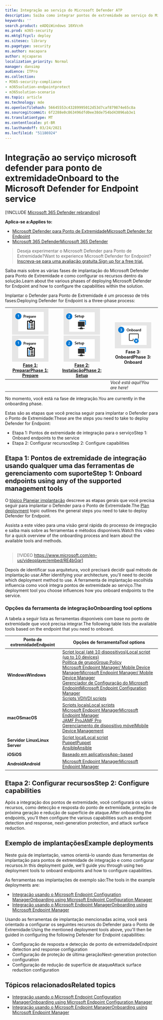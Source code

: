 ```yaml
---
title: Integração ao serviço do Microsoft Defender ATP
description: Saiba como integrar pontos de extremidade ao serviço do Microsoft Defender ATP
keywords: ''
search.product: eADQiWindows 10XVcnh
ms.prod: m365-security
ms.mktglfcycl: deploy
ms.sitesec: library
ms.pagetype: security
ms.author: macapara
author: mjcaparas
localization_priority: Normal
manager: dansimp
audience: ITPro
ms.collection:
- M365-security-compliance
- m365solution-endpointprotect
- m365solution-scenario
ms.topic: article
ms.technology: mde
ms.openlocfilehash: 56645553c43289995012d53d7caf879874e65c8a
ms.sourcegitcommit: 6f2288e0c863496dfd0ee38de754bd43096ab3e1
ms.translationtype: MT
ms.contentlocale: pt-BR
ms.lasthandoff: 03/24/2021
ms.locfileid: "51186924"
---
```

# <a name="onboard-to-the-microsoft-defender-for-endpoint-service"></a><span data-ttu-id="486b9-103">Integração ao serviço microsoft defender para ponto de extremidade</span><span class="sxs-lookup"><span data-stu-id="486b9-103">Onboard to the Microsoft Defender for Endpoint service</span></span>

[!INCLUDE [Microsoft 365 Defender rebranding](../../includes/microsoft-defender.md)]

<span data-ttu-id="486b9-104">**Aplica-se a:**</span><span class="sxs-lookup"><span data-stu-id="486b9-104">**Applies to:**</span></span>
- [<span data-ttu-id="486b9-105">Microsoft Defender para Ponto de Extremidade</span><span class="sxs-lookup"><span data-stu-id="486b9-105">Microsoft Defender for Endpoint</span></span>](https://go.microsoft.com/fwlink/p/?linkid=2154037)
- [<span data-ttu-id="486b9-106">Microsoft 365 Defender</span><span class="sxs-lookup"><span data-stu-id="486b9-106">Microsoft 365 Defender</span></span>](https://go.microsoft.com/fwlink/?linkid=2118804)


> <span data-ttu-id="486b9-107">Deseja experimentar o Microsoft Defender para Ponto de Extremidade?</span><span class="sxs-lookup"><span data-stu-id="486b9-107">Want to experience Microsoft Defender for Endpoint?</span></span> [<span data-ttu-id="486b9-108">Inscreva-se para uma avaliação gratuita.</span><span class="sxs-lookup"><span data-stu-id="486b9-108">Sign up for a free trial.</span></span>](https://www.microsoft.com/microsoft-365/windows/microsoft-defender-atp?ocid=docs-wdatp-exposedapis-abovefoldlink)

<span data-ttu-id="486b9-109">Saiba mais sobre as várias fases de implantação do Microsoft Defender para Ponto de Extremidade e como configurar os recursos dentro da solução.</span><span class="sxs-lookup"><span data-stu-id="486b9-109">Learn about the various phases of deploying Microsoft Defender for Endpoint and how to configure the capabilities within the solution.</span></span> 

<span data-ttu-id="486b9-110">Implantar o Defender para Ponto de Extremidade é um processo de três fases:</span><span class="sxs-lookup"><span data-stu-id="486b9-110">Deploying Defender for Endpoint is a three-phase process:</span></span>

| <span data-ttu-id="486b9-111">[![fase de implantação - preparar](images/phase-diagrams/prepare.png)](prepare-deployment.md)</span><span class="sxs-lookup"><span data-stu-id="486b9-111">[![deployment phase - prepare](images/phase-diagrams/prepare.png)](prepare-deployment.md)</span></span><br>[<span data-ttu-id="486b9-112">Fase 1: Preparar</span><span class="sxs-lookup"><span data-stu-id="486b9-112">Phase 1: Prepare</span></span>](prepare-deployment.md) | <span data-ttu-id="486b9-113">[![fase de implantação - instalação](images/phase-diagrams/setup.png)](production-deployment.md)</span><span class="sxs-lookup"><span data-stu-id="486b9-113">[![deployment phase - setup](images/phase-diagrams/setup.png)](production-deployment.md)</span></span><br>[<span data-ttu-id="486b9-114">Fase 2: Instalação</span><span class="sxs-lookup"><span data-stu-id="486b9-114">Phase 2: Setup</span></span>](production-deployment.md) | ![fase de implantação - onboard](images/phase-diagrams/onboard.png)<br><span data-ttu-id="486b9-116">Fase 3: Onboard</span><span class="sxs-lookup"><span data-stu-id="486b9-116">Phase 3: Onboard</span></span> |
| ----- | ----- | ----- |
| | |<span data-ttu-id="486b9-117">*Você está aqui!*</span><span class="sxs-lookup"><span data-stu-id="486b9-117">*You are here!*</span></span>|

<span data-ttu-id="486b9-118">No momento, você está na fase de integração.</span><span class="sxs-lookup"><span data-stu-id="486b9-118">You are currently in the onboarding phase.</span></span>

<span data-ttu-id="486b9-119">Estas são as etapas que você precisa seguir para implantar o Defender para o Ponto de Extremidade:</span><span class="sxs-lookup"><span data-stu-id="486b9-119">These are the steps you need to take to deploy Defender for Endpoint:</span></span>

- <span data-ttu-id="486b9-120">Etapa 1: Pontos de extremidade de integração para o serviço</span><span class="sxs-lookup"><span data-stu-id="486b9-120">Step 1: Onboard endpoints to the service</span></span> 
- <span data-ttu-id="486b9-121">Etapa 2: Configurar recursos</span><span class="sxs-lookup"><span data-stu-id="486b9-121">Step 2: Configure capabilities</span></span> 

## <a name="step-1-onboard-endpoints-using-any-of-the-supported-management-tools"></a><span data-ttu-id="486b9-122">Etapa 1: Pontos de extremidade de integração usando qualquer uma das ferramentas de gerenciamento com suporte</span><span class="sxs-lookup"><span data-stu-id="486b9-122">Step 1: Onboard endpoints using any of the supported management tools</span></span>
<span data-ttu-id="486b9-123">O [tópico Planejar implantação](deployment-strategy.md) descreve as etapas gerais que você precisa seguir para implantar o Defender para o Ponto de Extremidade.</span><span class="sxs-lookup"><span data-stu-id="486b9-123">The [Plan deployment](deployment-strategy.md) topic outlines the general steps you need to take to deploy Defender for Endpoint.</span></span>  


<span data-ttu-id="486b9-124">Assista a este vídeo para uma visão geral rápida do processo de integração e saiba mais sobre as ferramentas e métodos disponíveis.</span><span class="sxs-lookup"><span data-stu-id="486b9-124">Watch this video for a quick overview of the onboarding process and learn about the available tools and methods.</span></span>
<br />
<br />

> [!VIDEO https://www.microsoft.com/en-us/videoplayer/embed/RE4bGqr]



<span data-ttu-id="486b9-125">Depois de identificar sua arquitetura, você precisará decidir qual método de implantação usar.</span><span class="sxs-lookup"><span data-stu-id="486b9-125">After identifying your architecture, you'll need to decide which deployment method to use.</span></span> <span data-ttu-id="486b9-126">A ferramenta de implantação escolhida influencia como você integra pontos de extremidade ao serviço.</span><span class="sxs-lookup"><span data-stu-id="486b9-126">The deployment tool you choose influences how you onboard endpoints to the service.</span></span> 

### <a name="onboarding-tool-options"></a><span data-ttu-id="486b9-127">Opções da ferramenta de integração</span><span class="sxs-lookup"><span data-stu-id="486b9-127">Onboarding tool options</span></span>

<span data-ttu-id="486b9-128">A tabela a seguir lista as ferramentas disponíveis com base no ponto de extremidade que você precisa integrar.</span><span class="sxs-lookup"><span data-stu-id="486b9-128">The following table lists the available tools based on the endpoint that you need to onboard.</span></span>

| <span data-ttu-id="486b9-129">Ponto de extremidade</span><span class="sxs-lookup"><span data-stu-id="486b9-129">Endpoint</span></span>     | <span data-ttu-id="486b9-130">Opções de ferramenta</span><span class="sxs-lookup"><span data-stu-id="486b9-130">Tool options</span></span>                       |
|--------------|------------------------------------------|
| <span data-ttu-id="486b9-131">**Windows**</span><span class="sxs-lookup"><span data-stu-id="486b9-131">**Windows**</span></span>  |  [<span data-ttu-id="486b9-132">Script local (até 10 dispositivos)</span><span class="sxs-lookup"><span data-stu-id="486b9-132">Local script (up to 10 devices)</span></span>](configure-endpoints-script.md) <br>  [<span data-ttu-id="486b9-133">Política de grupo</span><span class="sxs-lookup"><span data-stu-id="486b9-133">Group Policy</span></span>](configure-endpoints-gp.md) <br>  [<span data-ttu-id="486b9-134">Microsoft Endpoint Manager/ Mobile Device Manager</span><span class="sxs-lookup"><span data-stu-id="486b9-134">Microsoft Endpoint Manager/ Mobile Device Manager</span></span>](configure-endpoints-mdm.md) <br>   [<span data-ttu-id="486b9-135">Gerenciador de Configuração do Microsoft Endpoint</span><span class="sxs-lookup"><span data-stu-id="486b9-135">Microsoft Endpoint Configuration Manager</span></span>](configure-endpoints-sccm.md) <br> [<span data-ttu-id="486b9-136">Scripts VDI</span><span class="sxs-lookup"><span data-stu-id="486b9-136">VDI scripts</span></span>](configure-endpoints-vdi.md)   |
| <span data-ttu-id="486b9-137">**macOS**</span><span class="sxs-lookup"><span data-stu-id="486b9-137">**macOS**</span></span>    | [<span data-ttu-id="486b9-138">Scripts locais</span><span class="sxs-lookup"><span data-stu-id="486b9-138">Local scripts</span></span>](mac-install-manually.md) <br> [<span data-ttu-id="486b9-139">Microsoft Endpoint Manager</span><span class="sxs-lookup"><span data-stu-id="486b9-139">Microsoft Endpoint Manager</span></span>](mac-install-with-intune.md) <br> [<span data-ttu-id="486b9-140">JAMF Pro</span><span class="sxs-lookup"><span data-stu-id="486b9-140">JAMF Pro</span></span>](mac-install-with-jamf.md) <br> [<span data-ttu-id="486b9-141">Gerenciamento de dispositivo móvel</span><span class="sxs-lookup"><span data-stu-id="486b9-141">Mobile Device Management</span></span>](mac-install-with-other-mdm.md) |
| <span data-ttu-id="486b9-142">**Servidor Linux**</span><span class="sxs-lookup"><span data-stu-id="486b9-142">**Linux Server**</span></span> | [<span data-ttu-id="486b9-143">Script local</span><span class="sxs-lookup"><span data-stu-id="486b9-143">Local script</span></span>](linux-install-manually.md) <br> [<span data-ttu-id="486b9-144">Puppet</span><span class="sxs-lookup"><span data-stu-id="486b9-144">Puppet</span></span>](linux-install-with-puppet.md) <br> [<span data-ttu-id="486b9-145">Ansible</span><span class="sxs-lookup"><span data-stu-id="486b9-145">Ansible</span></span>](linux-install-with-ansible.md)|
| <span data-ttu-id="486b9-146">**iOS**</span><span class="sxs-lookup"><span data-stu-id="486b9-146">**iOS**</span></span>      | [<span data-ttu-id="486b9-147">Baseado em aplicativos</span><span class="sxs-lookup"><span data-stu-id="486b9-147">App-based</span></span>](ios-install.md)                                |
| <span data-ttu-id="486b9-148">**Android**</span><span class="sxs-lookup"><span data-stu-id="486b9-148">**Android**</span></span>  | [<span data-ttu-id="486b9-149">Microsoft Endpoint Manager</span><span class="sxs-lookup"><span data-stu-id="486b9-149">Microsoft Endpoint Manager</span></span>](android-intune.md)               | 


## <a name="step-2-configure-capabilities"></a><span data-ttu-id="486b9-150">Etapa 2: Configurar recursos</span><span class="sxs-lookup"><span data-stu-id="486b9-150">Step 2: Configure capabilities</span></span>
<span data-ttu-id="486b9-151">Após a integração dos pontos de extremidade, você configurará os vários recursos, como detecção e resposta do ponto de extremidade, proteção de próxima geração e redução de superfície de ataque.</span><span class="sxs-lookup"><span data-stu-id="486b9-151">After onboarding the endpoints, you'll then configure the various capabilities such as endpoint detection and response, next-generation protection, and attack surface reduction.</span></span> 


## <a name="example-deployments"></a><span data-ttu-id="486b9-152">Exemplo de implantações</span><span class="sxs-lookup"><span data-stu-id="486b9-152">Example deployments</span></span>
<span data-ttu-id="486b9-153">Neste guia de implantação, vamos orientá-lo usando duas ferramentas de implantação para pontos de extremidade de integração e como configurar recursos.</span><span class="sxs-lookup"><span data-stu-id="486b9-153">In this deployment guide, we'll guide you through using two deployment tools to onboard endpoints and how to configure capabilities.</span></span>

<span data-ttu-id="486b9-154">As ferramentas nas implantações de exemplo são:</span><span class="sxs-lookup"><span data-stu-id="486b9-154">The tools in the example deployments are:</span></span>
- [<span data-ttu-id="486b9-155">Integração usando o Microsoft Endpoint Configuration Manager</span><span class="sxs-lookup"><span data-stu-id="486b9-155">Onboarding using Microsoft Endpoint Configuration Manager</span></span>](onboarding-endpoint-configuration-manager.md)
- [<span data-ttu-id="486b9-156">Integração usando o Microsoft Endpoint Manager</span><span class="sxs-lookup"><span data-stu-id="486b9-156">Onboarding using Microsoft Endpoint Manager</span></span>](onboarding-endpoint-manager.md)

<span data-ttu-id="486b9-157">Usando as ferramentas de implantação mencionadas acima, você será orientado a configurar os seguintes recursos do Defender para o Ponto de Extremidade:</span><span class="sxs-lookup"><span data-stu-id="486b9-157">Using the mentioned deployment tools above, you'll then be guided in configuring the following Defender for Endpoint capabilities:</span></span>
- <span data-ttu-id="486b9-158">Configuração de resposta e detecção de ponto de extremidade</span><span class="sxs-lookup"><span data-stu-id="486b9-158">Endpoint detection and response configuration</span></span>
- <span data-ttu-id="486b9-159">Configuração de proteção de última geração</span><span class="sxs-lookup"><span data-stu-id="486b9-159">Next-generation protection configuration</span></span>
- <span data-ttu-id="486b9-160">Configuração de redução de superfície de ataque</span><span class="sxs-lookup"><span data-stu-id="486b9-160">Attack surface reduction configuration</span></span>

## <a name="related-topics"></a><span data-ttu-id="486b9-161">Tópicos relacionados</span><span class="sxs-lookup"><span data-stu-id="486b9-161">Related topics</span></span>
- [<span data-ttu-id="486b9-162">Integração usando o Microsoft Endpoint Configuration Manager</span><span class="sxs-lookup"><span data-stu-id="486b9-162">Onboarding using Microsoft Endpoint Configuration Manager</span></span>](onboarding-endpoint-configuration-manager.md)
- [<span data-ttu-id="486b9-163">Integração usando o Microsoft Endpoint Manager</span><span class="sxs-lookup"><span data-stu-id="486b9-163">Onboarding using Microsoft Endpoint Manager</span></span>](onboarding-endpoint-manager.md)
